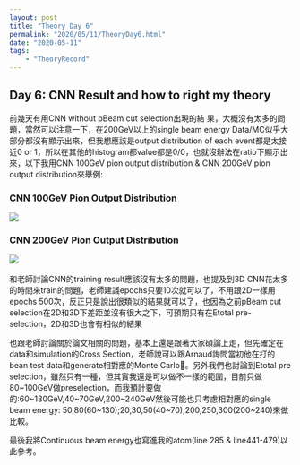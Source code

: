 ```yaml
---
layout: post
title: "Theory Day 6"
permalink: "2020/05/11/TheoryDay6.html"
date: "2020-05-11"
tags:
    - "TheoryRecord"
---
```

<h2>Day 6: CNN Result and how to right my theory</h2>
前幾天有用CNN without pBeam cut selection出現的結
果，大概沒有太多的問題，當然可以注意一下，在200GeV以上的single beam energy Data/MC似乎大部分都沒有顯示出來，但我想應該是output distribution of each event都是太接近0 or 1，所以在其他的histogram都value都是0/0，也就沒辦法在ratio下顯示出來，以下我用CNN 100GeV pion output distribution & CNN 200GeV pion output distribution來舉例:
<div class="TheoryOther">
<h3>CNN 100GeV Pion Output Distribution</h3>
<img src="https://user-images.githubusercontent.com/13759047/81643206-ae909d00-9457-11ea-9706-ec327b595554.png">
<h3>CNN 200GeV Pion Output Distribution</h3>
<img src="https://user-images.githubusercontent.com/13759047/81643272-d4b63d00-9457-11ea-8b66-7c9e3bfa2d91.png">
</div>
<br/>
和老師討論CNN的training result應該沒有太多的問題，也提及到<span class="TheoryOther">3D CNN花太多的時間來train</span>的問題，老師建議epochs只要10次就可以了，不用跟2D一樣用epochs 500次，反正只是說出很類似的結果就可以了，也因為之前pBeam cut selection在2D和3D下差距並沒有很大之下，可預期只有在Etotal pre-selection，2D和3D也會有相似的結果<br/>

也跟老師討論關於論文相關的問題，基本上還是跟著大家碩論上走，但先確定在data和simulation的<span class="TheoryDay">Cross Section</span>，老師說可以跟Arnaud詢問當初他在打的bean test data和generate相對應的Monte Carlo。另外我們也討論到Etotal pre selection，雖然只有一種，但其實我還是可以做不一樣的範圍，目前只做80~100GeV做preselection，而我預計要做的:<span class="TheoryPhysics">60~130GeV,40~70GeV,200~240GeV</span>然後可能也只考慮相對應的single beam energy: <span class="TheoryPhysics">50,80(60~130);20,30,50(40~70);200,250,300(200~240)</span>來做比較。
<br/>

最後我將Continuous beam energy也寫進我的atom(<span class="TheoryOther">line 285 & line441-479)</span>以此參考。